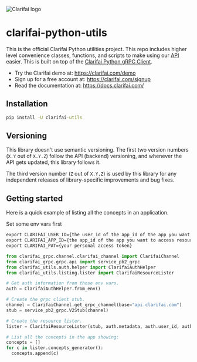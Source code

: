 ![Clarifai logo](https://www.clarifai.com/hs-fs/hubfs/logo/Clarifai/clarifai-740x150.png?width=240)

# clarifai-python-utils


This is the official Clarifai Python utilities project. This repo includes higher level convenience classes, functions, and scripts to make using our [API](https://docs.clarifai.com) easier. This is built on top of the [Clarifai Python gRPC Client](https://github.com/Clarifai/clarifai-python-grpc).

* Try the Clarifai demo at: https://clarifai.com/demo
* Sign up for a free account at: https://clarifai.com/signup
* Read the documentation at: https://docs.clarifai.com/


## Installation

```cmd
pip install -U clarifai-utils
```

## Versioning

This library doesn't use semantic versioning. The first two version numbers (`X.Y` out of `X.Y.Z`) follow the API (backend) versioning, and
whenever the API gets updated, this library follows it.

The third version number (`Z` out of `X.Y.Z`) is used by this library for any independent releases of library-specific improvements and bug fixes.

## Getting started

Here is a quick example of listing all the concepts in an application.

Set some env vars first
```cmd
export CLARIFAI_USER_ID={the user_id of the app_id of the app you want to access resources in}
export CLARIFAI_APP_ID={the app_id of the app you want to access resources in}
export CLARIFAI_PAT={your personal access token}
```

```python
from clarifai_grpc.channel.clarifai_channel import ClarifaiChannel
from clarifai_grpc.grpc.api import service_pb2_grpc
from clarifai_utils.auth.helper import ClarifaiAuthHelper
from clarifai_utils.listing.lister import ClarifaiResourceLister

# Get auth information from those env vars.
auth = ClarifaiAuthHelper.from_env()

# Create the grpc client stub.
channel = ClarifaiChannel.get_grpc_channel(base="api.clarifai.com")
stub = service_pb2_grpc.V2Stub(channel)

# Create the resource lister.
lister = ClarifaiResourceLister(stub, auth.metadata, auth.user_id, auth.app_id, page_size=16)

# List all the concepts in the app showing:
concepts = []
for c in lister.concepts_generator():
  concepts.append(c)
```
